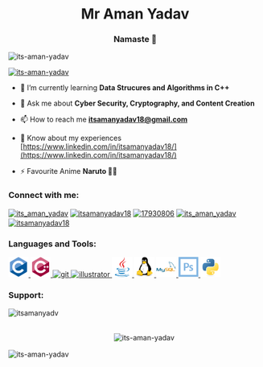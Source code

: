<h1 align="center">Mr Aman Yadav</h1>
<h3 align="center">Namaste 🙏</h3>

<p align="left"> <img src="https://komarev.com/ghpvc/?username=its-aman-yadav&label=Profile%20views&color=0e75b6&style=flat" alt="its-aman-yadav" /> </p>

<p align="left"> <a href="https://github.com/ryo-ma/github-profile-trophy"><img src="https://github-profile-trophy.vercel.app/?username=its-aman-yadav" alt="its-aman-yadav" /></a> </p>

- 🌱 I’m currently learning **Data Strucures and Algorithms in C++**

- 💬 Ask me about **Cyber Security, Cryptography, and Content Creation**

- 📫 How to reach me **itsamanyadav18@gmail.com**

- 📄 Know about my experiences [https://www.linkedin.com/in/itsamanyadav18/](https://www.linkedin.com/in/itsamanyadav18/)

- ⚡ Favourite Anime **Naruto 🐱‍👤**

<h3 align="left">Connect with me:</h3>
<p align="left">
<a href="https://twitter.com/its_aman_yadav" target="blank"><img align="center" src="https://raw.githubusercontent.com/rahuldkjain/github-profile-readme-generator/master/src/images/icons/Social/twitter.svg" alt="its_aman_yadav" height="30" width="40" /></a>
<a href="https://linkedin.com/in/itsamanyadav18" target="blank"><img align="center" src="https://raw.githubusercontent.com/rahuldkjain/github-profile-readme-generator/master/src/images/icons/Social/linked-in-alt.svg" alt="itsamanyadav18" height="30" width="40" /></a>
<a href="https://stackoverflow.com/users/17930806" target="blank"><img align="center" src="https://raw.githubusercontent.com/rahuldkjain/github-profile-readme-generator/master/src/images/icons/Social/stack-overflow.svg" alt="17930806" height="30" width="40" /></a>
<a href="https://instagram.com/its_aman_yadav" target="blank"><img align="center" src="https://raw.githubusercontent.com/rahuldkjain/github-profile-readme-generator/master/src/images/icons/Social/instagram.svg" alt="its_aman_yadav" height="30" width="40" /></a>
<a href="https://www.hackerrank.com/itsamanyadav18" target="blank"><img align="center" src="https://raw.githubusercontent.com/rahuldkjain/github-profile-readme-generator/master/src/images/icons/Social/hackerrank.svg" alt="itsamanyadav18" height="30" width="40" /></a>
</p>

<h3 align="left">Languages and Tools:</h3>
<p align="left"> <a href="https://www.cprogramming.com/" target="_blank" rel="noreferrer"> <img src="https://raw.githubusercontent.com/devicons/devicon/master/icons/c/c-original.svg" alt="c" width="40" height="40"/> </a> <a href="https://www.w3schools.com/cpp/" target="_blank" rel="noreferrer"> <img src="https://raw.githubusercontent.com/devicons/devicon/master/icons/cplusplus/cplusplus-original.svg" alt="cplusplus" width="40" height="40"/> </a> <a href="https://git-scm.com/" target="_blank" rel="noreferrer"> <img src="https://www.vectorlogo.zone/logos/git-scm/git-scm-icon.svg" alt="git" width="40" height="40"/> </a> <a href="https://www.adobe.com/in/products/illustrator.html" target="_blank" rel="noreferrer"> <img src="https://www.vectorlogo.zone/logos/adobe_illustrator/adobe_illustrator-icon.svg" alt="illustrator" width="40" height="40"/> </a> <a href="https://www.java.com" target="_blank" rel="noreferrer"> <img src="https://raw.githubusercontent.com/devicons/devicon/master/icons/java/java-original.svg" alt="java" width="40" height="40"/> </a> <a href="https://www.linux.org/" target="_blank" rel="noreferrer"> <img src="https://raw.githubusercontent.com/devicons/devicon/master/icons/linux/linux-original.svg" alt="linux" width="40" height="40"/> </a> <a href="https://www.mysql.com/" target="_blank" rel="noreferrer"> <img src="https://raw.githubusercontent.com/devicons/devicon/master/icons/mysql/mysql-original-wordmark.svg" alt="mysql" width="40" height="40"/> </a> <a href="https://www.photoshop.com/en" target="_blank" rel="noreferrer"> <img src="https://raw.githubusercontent.com/devicons/devicon/master/icons/photoshop/photoshop-line.svg" alt="photoshop" width="40" height="40"/> </a> <a href="https://www.python.org" target="_blank" rel="noreferrer"> <img src="https://raw.githubusercontent.com/devicons/devicon/master/icons/python/python-original.svg" alt="python" width="40" height="40"/> </a> </p>

<h3 align="left">Support:</h3>
<p><a href="https://www.buymeacoffee.com/itsamanyadv"> <img align="left" src="https://cdn.buymeacoffee.com/buttons/v2/default-yellow.png" height="50" width="210" alt="itsamanyadv" /></a></p><br><br>

<p><img align="center" src="https://github-readme-stats.vercel.app/api/top-langs?username=its-aman-yadav&show_icons=true&locale=en&layout=compact" alt="its-aman-yadav" /></p>

<p><img align="center" src="https://github-readme-streak-stats.herokuapp.com/?user=its-aman-yadav&" alt="its-aman-yadav" /></p>
